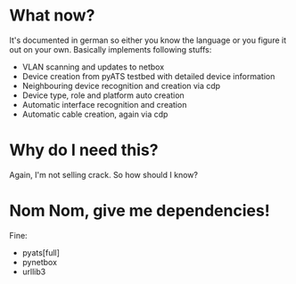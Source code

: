 # What now?
It's documented in german so either you know the language or you figure it out on your own. Basically implements following stuffs:
- VLAN scanning and updates to netbox
- Device creation from pyATS testbed with detailed device information
- Neighbouring device recognition and creation via cdp
- Device type, role and platform auto creation
- Automatic interface recognition and creation
- Automatic cable creation, again via cdp

# Why do I need this?
Again, I'm not selling crack. So how should I know?

# Nom Nom, give me dependencies!
Fine:
- pyats[full]
- pynetbox
- urllib3
